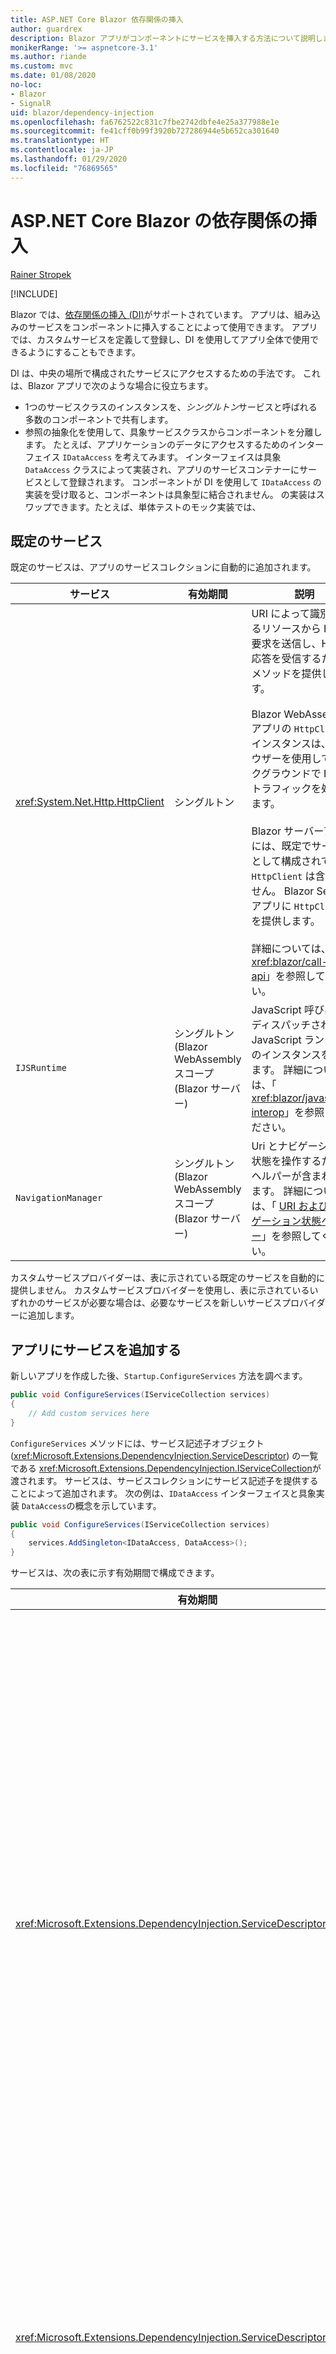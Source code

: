 ```yaml
---
title: ASP.NET Core Blazor 依存関係の挿入
author: guardrex
description: Blazor アプリがコンポーネントにサービスを挿入する方法について説明します。
monikerRange: '>= aspnetcore-3.1'
ms.author: riande
ms.custom: mvc
ms.date: 01/08/2020
no-loc:
- Blazor
- SignalR
uid: blazor/dependency-injection
ms.openlocfilehash: fa6762522c831c7fbe2742dbfe4e25a377988e1e
ms.sourcegitcommit: fe41cff0b99f3920b727286944e5b652ca301640
ms.translationtype: HT
ms.contentlocale: ja-JP
ms.lasthandoff: 01/29/2020
ms.locfileid: "76869565"
---
```

# <a name="aspnet-core-blazor-dependency-injection"></a>ASP.NET Core Blazor の依存関係の挿入

[Rainer Stropek](https://www.timecockpit.com)

[!INCLUDE[](~/includes/blazorwasm-preview-notice.md)]

Blazor では、[依存関係の挿入 (DI)](xref:fundamentals/dependency-injection)がサポートされています。 アプリは、組み込みのサービスをコンポーネントに挿入することによって使用できます。 アプリでは、カスタムサービスを定義して登録し、DI を使用してアプリ全体で使用できるようにすることもできます。

DI は、中央の場所で構成されたサービスにアクセスするための手法です。 これは、Blazor アプリで次のような場合に役立ちます。

* 1つのサービスクラスのインスタンスを、*シングルトン*サービスと呼ばれる多数のコンポーネントで共有します。
* 参照の抽象化を使用して、具象サービスクラスからコンポーネントを分離します。 たとえば、アプリケーションのデータにアクセスするためのインターフェイス `IDataAccess` を考えてみます。 インターフェイスは具象 `DataAccess` クラスによって実装され、アプリのサービスコンテナーにサービスとして登録されます。 コンポーネントが DI を使用して `IDataAccess` の実装を受け取ると、コンポーネントは具象型に結合されません。 の実装はスワップできます。たとえば、単体テストのモック実装では、

## <a name="default-services"></a>既定のサービス

既定のサービスは、アプリのサービスコレクションに自動的に追加されます。

| サービス | 有効期間 | 説明 |
| ------- | -------- | ----------- |
| <xref:System.Net.Http.HttpClient> | シングルトン | URI によって識別されるリソースから HTTP 要求を送信し、HTTP 応答を受信するためのメソッドを提供します。<br><br>Blazor WebAssembly アプリの `HttpClient` インスタンスは、ブラウザーを使用してバックグラウンドで HTTP トラフィックを処理します。<br><br>Blazor サーバーアプリには、既定でサービスとして構成されている `HttpClient` は含まれません。 Blazor Server アプリに `HttpClient` を提供します。<br><br>詳細については、「 <xref:blazor/call-web-api>」を参照してください。 |
| `IJSRuntime` | シングルトン (Blazor WebAssembly<br>スコープ (Blazor サーバー) | JavaScript 呼び出しがディスパッチされる JavaScript ランタイムのインスタンスを表します。 詳細については、「 <xref:blazor/javascript-interop>」を参照してください。 |
| `NavigationManager` | シングルトン (Blazor WebAssembly<br>スコープ (Blazor サーバー) | Uri とナビゲーション状態を操作するためのヘルパーが含まれています。 詳細については、「 [URI およびナビゲーション状態ヘルパー](xref:blazor/routing#uri-and-navigation-state-helpers)」を参照してください。 |

カスタムサービスプロバイダーは、表に示されている既定のサービスを自動的に提供しません。 カスタムサービスプロバイダーを使用し、表に示されているいずれかのサービスが必要な場合は、必要なサービスを新しいサービスプロバイダーに追加します。

## <a name="add-services-to-an-app"></a>アプリにサービスを追加する

新しいアプリを作成した後、`Startup.ConfigureServices` 方法を調べます。

```csharp
public void ConfigureServices(IServiceCollection services)
{
    // Add custom services here
}
```

`ConfigureServices` メソッドには、サービス記述子オブジェクト (<xref:Microsoft.Extensions.DependencyInjection.ServiceDescriptor>) の一覧である <xref:Microsoft.Extensions.DependencyInjection.IServiceCollection>が渡されます。 サービスは、サービスコレクションにサービス記述子を提供することによって追加されます。 次の例は、`IDataAccess` インターフェイスと具象実装 `DataAccess`の概念を示しています。

```csharp
public void ConfigureServices(IServiceCollection services)
{
    services.AddSingleton<IDataAccess, DataAccess>();
}
```

サービスは、次の表に示す有効期間で構成できます。

| 有効期間 | 説明 |
| -------- | ----------- |
| <xref:Microsoft.Extensions.DependencyInjection.ServiceDescriptor.Scoped*> | Blazor WebAssembly には、現在、DI スコープという概念はありません。 `Scoped`登録されたサービスは `Singleton` サービスと同様に動作します。 ただし、Blazor サーバーホスティングモデルでは、`Scoped` の有効期間がサポートされています。 Blazor サーバーアプリでは、スコープが指定されたサービス登録のスコープは*接続*になります。 このため、現在の目的がブラウザーでクライアント側を実行する場合でも、スコープ付きサービスを使用することは、現在のユーザーにスコープを設定する必要があるサービスに対して推奨されます。 |
| <xref:Microsoft.Extensions.DependencyInjection.ServiceDescriptor.Singleton*> | DI は、サービスの*1 つのインスタンス*を作成します。 `Singleton` サービスを必要とするすべてのコンポーネントは、同じサービスのインスタンスを受け取ります。 |
| <xref:Microsoft.Extensions.DependencyInjection.ServiceDescriptor.Transient*> | コンポーネントは、サービスコンテナーから `Transient` サービスのインスタンスを取得するたびに、サービスの*新しいインスタンス*を受け取ります。 |

DI システムは ASP.NET Core の DI システムに基づいています。 詳細については、「 <xref:fundamentals/dependency-injection>」を参照してください。

## <a name="request-a-service-in-a-component"></a>コンポーネントでサービスを要求する

サービスがサービスコレクションに追加された後、 [\@を挿入](xref:mvc/views/razor#inject)する Razor ディレクティブを使用して、サービスをコンポーネントに挿入します。 `@inject` には、次の2つのパラメーターがあります。

* 挿入するサービスの型 &ndash; 入力します。
* プロパティ &ndash;、挿入された app service を受け取るプロパティの名前です。 プロパティは手動で作成する必要はありません。 コンパイラによってプロパティが作成されます。

詳細については、「 <xref:mvc/views/dependency-injection>」を参照してください。

複数の `@inject` ステートメントを使用して、さまざまなサービスを挿入します。

次の例は、`@inject` を使用する方法を示しています。 `Services.IDataAccess` を実装するサービスは、コンポーネントのプロパティ `DataRepository`に挿入されます。 コードが `IDataAccess` 抽象化を使用するかどうかに注意してください。

[!code-razor[](dependency-injection/samples_snapshot/3.x/CustomerList.razor?highlight=2-3,23)]

内部的には、生成されたプロパティ (`DataRepository`) は、`InjectAttribute` 属性を使用します。 通常、この属性は直接使用されません。 コンポーネントに基底クラスが必要であり、基底クラスにも挿入されたプロパティが必要な場合は、`InjectAttribute`を手動で追加します。

```csharp
public class ComponentBase : IComponent
{
    // DI works even if using the InjectAttribute in a component's base class.
    [Inject]
    protected IDataAccess DataRepository { get; set; }
    ...
}
```

基底クラスから派生したコンポーネントでは、`@inject` ディレクティブは必要ありません。 基底クラスの `InjectAttribute` で十分です。

```razor
@page "/demo"
@inherits ComponentBase

<h1>Demo Component</h1>
```

## <a name="use-di-in-services"></a>サービスで DI を使用する

複雑なサービスでは、追加のサービスが必要になる場合があります。 前の例では、`DataAccess` に `HttpClient` 既定のサービスが必要になる場合があります。 `@inject` (または `InjectAttribute`) は、サービスで使用できません。 代わりに*コンストラクターの挿入*を使用する必要があります。 必要なサービスは、サービスのコンストラクターにパラメーターを追加することによって追加されます。 DI は、サービスを作成するときに、必要なサービスをコンストラクターで認識し、それに応じてそれを提供します。

```csharp
public class DataAccess : IDataAccess
{
    // The constructor receives an HttpClient via dependency
    // injection. HttpClient is a default service.
    public DataAccess(HttpClient client)
    {
        ...
    }
}
```

コンストラクターインジェクションの前提条件:

* すべての引数が DI によって満たされることができるコンストラクターが1つ存在する必要があります。 DI でカバーされない追加のパラメーターは、既定値を指定した場合に許可されます。
* 該当するコンストラクターは*パブリック*である必要があります。
* 1つの適用可能なコンストラクターが存在する必要があります。 あいまいさが発生した場合、DI は例外をスローします。

## <a name="utility-base-component-classes-to-manage-a-di-scope"></a>DI スコープを管理するためのユーティリティの基本コンポーネントクラス

ASP.NET Core アプリでは、スコープ付きサービスは通常、現在の要求にスコープが設定されます。 要求が完了すると、スコープまたは一時的なサービスが DI システムによって破棄されます。 Blazor サーバーアプリでは、要求スコープはクライアント接続の間継続されるため、一時的でスコープのあるサービスが予想よりもはるかに長くなる可能性があります。

サービスのスコープをコンポーネントの有効期間に限定するには、`OwningComponentBase` と `OwningComponentBase<TService>` 基底クラスを使用できます。 これらの基本クラスは、コンポーネントの有効期間にスコープが設定されているサービスを解決する `IServiceProvider` 型の `ScopedServices` プロパティを公開します。 Razor の基底クラスから継承するコンポーネントを作成するには、`@inherits` ディレクティブを使用します。

```razor
@page "/users"
@attribute [Authorize]
@inherits OwningComponentBase<Data.ApplicationDbContext>

<h1>Users (@Service.Users.Count())</h1>
<ul>
    @foreach (var user in Service.Users)
    {
        <li>@user.UserName</li>
    }
</ul>
```

> [!NOTE]
> `@inject` または `InjectAttribute` を使用してコンポーネントに挿入されたサービスは、コンポーネントのスコープ内に作成されず、要求スコープに関連付けられます。

## <a name="additional-resources"></a>その他の技術情報

* <xref:fundamentals/dependency-injection>
* <xref:mvc/views/dependency-injection>
